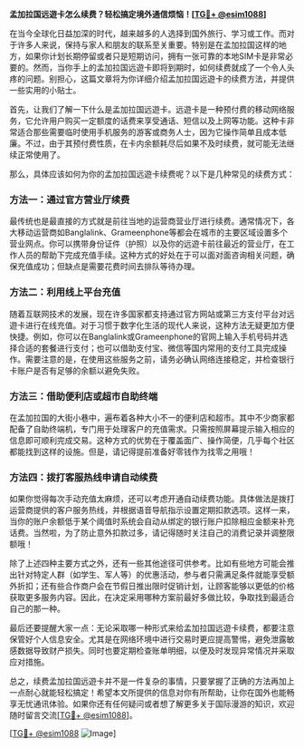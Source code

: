 **孟加拉国远遊卡怎么续费？轻松搞定境外通信烦恼！[[TG💪+ @esim1088](https://t.me/s/esim1088)]**

在当今全球化日益加深的时代，越来越多的人选择到国外旅行、学习或工作。而对于许多人来说，保持与家人和朋友的联系至关重要。特别是在孟加拉国这样的地方，如果你计划长期停留或者只是短期访问，拥有一张可靠的本地SIM卡是非常必要的。然而，当你手上的孟加拉国远遊卡即将到期时，如何续费就成了一个令人头疼的问题。别担心，这篇文章将为你详细介绍孟加拉国远遊卡的续费方法，并提供一些实用的小贴士。

首先，让我们了解一下什么是孟加拉国远遊卡。远遊卡是一种预付费的移动网络服务，它允许用户购买一定额度的话费来享受通话、短信以及上网等功能。这种卡非常适合那些需要临时使用手机服务的游客或商务人士，因为它操作简单且成本低廉。不过，由于其预付费性质，在卡内余额耗尽后如果不及时续费，就可能无法继续正常使用了。

那么，具体应该如何为你的孟加拉国远遊卡续费呢？以下是几种常见的续费方式：

### 方法一：通过官方营业厅续费

最传统也是最直接的方式就是前往当地的运营商营业厅进行续费。通常情况下，各大移动运营商如Banglalink、Grameenphone等都会在城市的主要区域设置多个营业网点。你可以携带身份证件（护照）以及你的远遊卡前往最近的营业厅，在工作人员的帮助下完成充值手续。这种方式的好处在于可以面对面咨询相关问题，确保充值成功；但缺点是需要花费时间去排队等待办理。

### 方法二：利用线上平台充值

随着互联网技术的发展，现在许多国家都支持通过官方网站或第三方支付平台对远遊卡进行在线充值。对于习惯于数字化生活的现代人来说，这种方法无疑更加方便快捷。例如，你可以在Banglalink或Grameenphone的官网上输入手机号码并选择合适的套餐进行支付；也可以借助支付宝、微信等国内常用的支付工具完成操作。需要注意的是，在使用这些服务之前，请务必确认网络连接稳定，并检查银行卡账户是否有足够的余额以避免失败。

### 方法三：借助便利店或超市自助终端

在孟加拉国的大街小巷中，遍布着各种大小不一的便利店和超市。其中不少商家都配备了自助终端机，专门用于处理客户的充值需求。只需按照屏幕提示输入相应的信息即可顺利完成交易。这种方式的优势在于覆盖面广、操作简便，几乎每个社区都能找到这样的设施。但是，请记得提前准备好零钱作为找零之用哦！

### 方法四：拨打客服热线申请自动续费

如果你觉得每次手动充值太麻烦，还可以考虑开通自动续费功能。具体做法是拨打运营商提供的客户服务热线，并根据语音导航指示设置定期扣款选项。这样一来，当你的账户余额低于某个阈值时系统会自动从绑定的银行账户扣除相应金额来补充话费。当然啦，为了防止意外扣款过多，请记得随时关注自己的消费记录并调整限额哦！

除了上述四种主要方式之外，还有一些其他途径可供参考。比如有些地方可能会推出针对特定人群（如学生、军人等）的优惠活动，参与者只需满足条件就能享受额外折扣；还有些合作商户会在节假日推出限时促销计划，让顾客能够以更低的价格获取更多服务内容。因此，在决定采用哪种方案前最好多做比较，争取找到最适合自己的那一种。

最后还要提醒大家一点：无论采取哪一种形式来给孟加拉国远遊卡续费，都要注意保管好个人信息安全。尤其是在网络环境中进行交易时更应提高警惕，避免泄露敏感数据导致财产损失。同时也要定期检查账单明细，以便及时发现异常情况并采取应对措施。

总之，续费孟加拉国远遊卡并不是一件复杂的事情，只要掌握了正确的方法再加上一点耐心就能轻松搞定！希望本文所提供的信息对你有所帮助，让你在国外也能畅享无忧通讯体验。如果你还有任何疑问或者想了解更多关于国际漫游的知识，欢迎随时留言交流[[TG💪+ @esim1088](https://t.me/s/esim1088)]。

[[TG💪+ @esim1088](https://t.me/s/esim1088) ![Image](https://i.postimg.cc/4NQfJmqS/Snipaste-2025-05-13-00-14-12.png)]